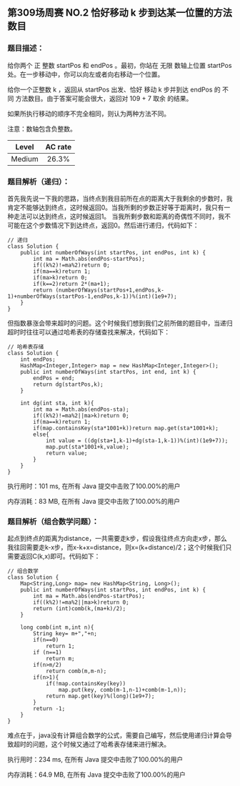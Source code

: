第309场周赛 NO.2 恰好移动 k 步到达某一位置的方法数目
---

<h3>题目描述：</h3>
给你两个 正 整数 startPos 和 endPos 。最初，你站在 无限 数轴上位置 startPos 处。在一步移动中，你可以向左或者向右移动一个位置。


给你一个正整数 k ，返回从 startPos 出发、恰好 移动 k 步并到达 endPos 的 不同 方法数目。由于答案可能会很大，返回对 109 + 7 取余 的结果。


如果所执行移动的顺序不完全相同，则认为两种方法不同。


注意：数轴包含负整数。

|Level|AC rate|
|:---:|:---:|
|Medium|26.3%|

<h3>题目解析（递归）：</h3>

首先我先说一下我的思路，当终点到我目前所在点的距离大于我剩余的步数时，我肯定不能够达到终点，这时候返回0。当我所剩的步数正好等于距离时，我只有一种走法可以达到终点，这时候返回1。
当我所剩步数和距离的奇偶性不同时，我不可能在这个步数情况下到达终点，返回0。然后进行递归，代码如下：

```
// 递归
class Solution {
    public int numberOfWays(int startPos, int endPos, int k) {
        int ma = Math.abs(endPos-startPos);
        if((k%2)!=ma%2)return 0;
        if(ma==k)return 1;
        if(ma>k)return 0;
        if(k==2)return 2*(ma+1);
        return (numberOfWays(startPos+1,endPos,k-1)+numberOfWays(startPos-1,endPos,k-1))%(int)(1e9+7);
    }
}
```

但指数暴涨会带来超时的问题。这个时候我们想到我们之前所做的题目中，当递归超时时往往可以通过哈希表的存储查找来解决，代码如下：

```
// 哈希表存储
class Solution {
    int endPos;
    HashMap<Integer,Integer> map = new HashMap<Integer,Integer>();
    public int numberOfWays(int startPos, int end, int k) {
        endPos = end;
        return dg(startPos,k);
    }

    int dg(int sta, int k){
        int ma = Math.abs(endPos-sta);
        if((k%2)!=ma%2||ma>k)return 0;
        if(ma==k)return 1;
        if(map.containsKey(sta*1001+k))return map.get(sta*1001+k);
        else{
            int value = ((dg(sta+1,k-1)+dg(sta-1,k-1))%(int)(1e9+7));
            map.put(sta*1001+k,value);
            return value;
        }
    }
}
```

执行用时：101 ms, 在所有 Java 提交中击败了100.00%的用户

内存消耗：83 MB, 在所有 Java 提交中击败了100.00%的用户

<h3>题目解析（组合数学问题）：</h3>

起点到终点的距离为distance，一共需要走k步，假设我往终点方向走x步，那么我往回需要走k-x步，而x-k+x=distance，则x=(k+distance)/2；这个时候我们只需要返回C(k,x)即可。代码如下：

```
// 组合数学
class Solution {
    Map<String,Long> map= new HashMap<String, Long>();
    public int numberOfWays(int startPos, int endPos, int k) {
        int ma = Math.abs(endPos-startPos);
        if((k%2)!=ma%2||ma>k)return 0;
        return (int)comb(k,(ma+k)/2);
    }
    
    long comb(int m,int n){
        String key= m+","+n;
        if(n==0)
            return 1;
        if (n==1) 
            return m;
        if(n>m/2)
            return comb(m,m-n);
        if(n>1){
            if(!map.containsKey(key))
                map.put(key, comb(m-1,n-1)+comb(m-1,n));
            return map.get(key)%(long)(1e9+7);
        }
        return -1;
    }
}
```

难点在于，java没有计算组合数学的公式，需要自己编写，然后使用递归计算会导致超时的问题，这个时候又通过了哈希表存储来进行解决。

执行用时：234 ms, 在所有 Java 提交中击败了100.00%的用户

内存消耗：64.9 MB, 在所有 Java 提交中击败了100.00%的用户
